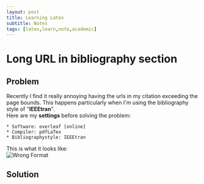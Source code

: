 ```yaml
---
layout: post
title: Learning Latex
subtitle: Notes
tags: [latex,learn,note,academic]
---
```


# Long URL in bibliography section
## Problem
Recently I find it really annoying having the urls in my citation exceeding the page bounds. This happens particularly when I'm using the bibliography style of "**IEEEtran**".  
Here are my **settings** before solving the problem:
~~~~~~~~~~~~~~~~~~~~~~~~~~~~~
* Software: overleaf [online]  
* Compiler: pdfLaTex  
* Bibliographystyle: IEEEtran  
~~~~~~~~~~~~~~~~~~~~~~~~~~~~~

This is what it looks like:  
![Wrong Format](https://arange.github.io/img/posts/2019-06-09-learning-latex/wrong-format.png)

## Solution
